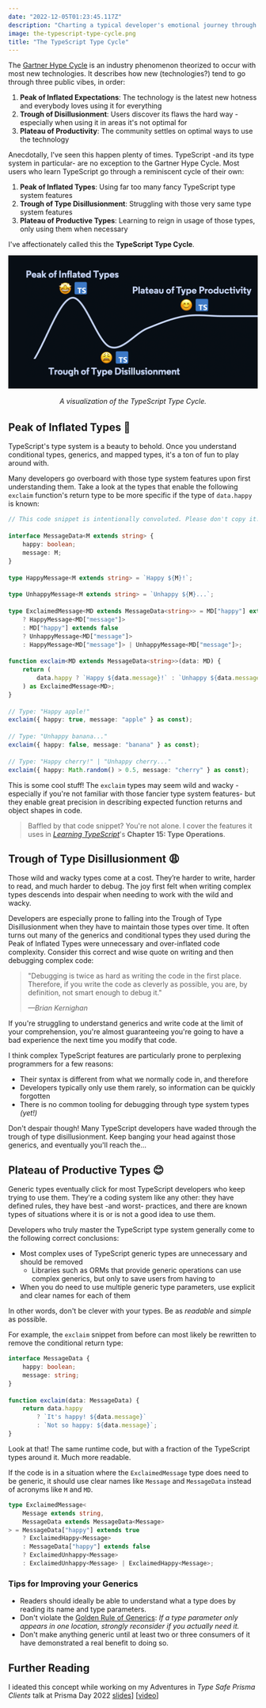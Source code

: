 ```yaml
---
date: "2022-12-05T01:23:45.117Z"
description: "Charting a typical developer's emotional journey through learning TypeScript's type system."
image: the-typescript-type-cycle.png
title: "The TypeScript Type Cycle"
---
```


The [Gartner Hype Cycle](https://wikipedia.org/wiki/Gartner%20Hype%20Cycle) is an industry phenomenon theorized to occur with most new technologies.
It describes how new (technologies?) tend to go through three public vibes, in order:

1. **Peak of Inflated Expectations**: The technology is the latest new hotness and everybody loves using it for everything
2. **Trough of Disillusionment**: Users discover its flaws the hard way - especially when using it in areas it's not optimal for
3. **Plateau of Productivity**: The community settles on optimal ways to use the technology

Anecdotally, I've seen this happen plenty of times.
TypeScript -and its type system in particular- are no exception to the Gartner Hype Cycle.
Most users who learn TypeScript go through a reminiscent cycle of their own:

1. **Peak of Inflated Types**: Using far too many fancy TypeScript type system features
2. **Trough of Type Disillusionment**: Struggling with those very same type system features
3. **Plateau of Productive Types**: Learning to reign in usage of those types, only using them when necessary

I've affectionately called this the **TypeScript Type Cycle**.

!["TypeScript Type Cycle": Single line chart from left to right with a peak at "Peak of Inflated Types 🤩", a trough at "Trough of Type Disillusionment 😩", and a leveling out at "Plateau of .](./the-typescript-type-cycle.png)

<em style="display:block;margin-bottom:2rem;text-align:center;">
A visualization of the TypeScript Type Cycle.
<br />
</em>

## Peak of Inflated Types 🤩

TypeScript's type system is a beauty to behold.
Once you understand conditional types, generics, and mapped types, it's a ton of fun to play around with.

Many developers go overboard with those type system features upon first understanding them.
Take a look at the types that enable the following `exclaim` function's return type to be more specific if the type of `data.happy` is known:

```ts
// This code snippet is intentionally convoluted. Please don't copy it!

interface MessageData<M extends string> {
    happy: boolean;
    message: M;
}

type HappyMessage<M extends string> = `Happy ${M}!`;

type UnhappyMessage<M extends string> = `Unhappy ${M}...`;

type ExclaimedMessage<MD extends MessageData<string>> = MD["happy"] extends true
    ? HappyMessage<MD["message"]>
    : MD["happy"] extends false
    ? UnhappyMessage<MD["message"]>
    : HappyMessage<MD["message"]> | UnhappyMessage<MD["message"]>;

function exclaim<MD extends MessageData<string>>(data: MD) {
    return (
        data.happy ? `Happy ${data.message}!` : `Unhappy ${data.message}...`
    ) as ExclaimedMessage<MD>;
}

// Type: "Happy apple!"
exclaim({ happy: true, message: "apple" } as const);

// Type: "Unhappy banana..."
exclaim({ happy: false, message: "banana" } as const);

// Type: "Happy cherry!" | "Unhappy cherry..."
exclaim({ happy: Math.random() > 0.5, message: "cherry" } as const);
```

This is some cool stuff!
The `exclaim` types may seem wild and wacky -especially if you're not familiar with those fancier type system features- but they enable great precision in describing expected function returns and object shapes in code.

> Baffled by that code snippet?
> You're not alone.
> I cover the features it uses in [_Learning TypeScript_](https://www.learningtypescript.com)'s **Chapter 15: Type Operations**.

## Trough of Type Disillusionment 😩

Those wild and wacky types come at a cost.
They’re harder to write, harder to read, and much harder to debug.
The joy first felt when writing complex types descends into despair when needing to work with the wild and wacky.

Developers are especially prone to falling into the Trough of Type Disillusionment when they have to maintain those types over time.
It often turns out many of the generics and conditional types they used during the Peak of Inflated Types were unnecessary and over-inflated code complexity.
Consider this correct and wise quote on writing and then debugging complex code:

> "Debugging is twice as hard as writing the code in the first place.
> Therefore, if you write the code as cleverly as possible, you are, by definition, not smart enough to debug it."
>
> _—Brian Kernighan_

If you're struggling to understand generics and write code at the limit of your comprehension, you're almost guaranteeing you're going to have a bad experience the next time you modify that code.

I think complex TypeScript features are particularly prone to perplexing programmers for a few reasons:

-   Their syntax is different from what we normally code in, and therefore
-   Developers typically only use them rarely, so information can be quickly forgotten
-   There is no common tooling for debugging through type system types _(yet!)_

Don't despair though!
Many TypeScript developers have waded through the trough of type disillusionment.
Keep banging your head against those generics, and eventually you'll reach the...

## Plateau of Productive Types 😊

Generic types eventually click for most TypeScript developers who keep trying to use them.
They're a coding system like any other: they have defined rules, they have best -and worst- practices, and there are known types of situations where it is or is not a good idea to use them.

Developers who truly master the TypeScript type system generally come to the following correct conclusions:

-   Most complex uses of TypeScript generic types are unnecessary and should be removed
    -   Libraries such as ORMs that provide generic operations can use complex generics, but only to save users from having to
-   When you do need to use multiple generic type parameters, use explicit and clear names for each of them

In other words, don't be clever with your types.
Be as _readable_ and _simple_ as possible.

For example, the `exclaim` snippet from before can most likely be rewritten to remove the conditional return type:

```ts
interface MessageData {
    happy: boolean;
    message: string;
}

function exclaim(data: MessageData) {
    return data.happy
        ? `It's happy! ${data.message}`
        : `Not so happy: ${data.message}`;
}
```

Look at that!
The same runtime code, but with a fraction of the TypeScript types around it.
Much more readable.

If the code is in a situation where the `ExclaimedMessage` type does need to be generic, it should use clear names like `Message` and `MessageData` instead of acronyms like `M` and `MD`.

```ts
type ExclaimedMessage<
    Message extends string,
    MessageData extends MessageData<Message>
> = MessageData["happy"] extends true
    ? ExclaimedHappy<Message>
    : MessageData["happy"] extends false
    ? ExclaimedUnhappy<Message>
    : ExclaimedUnhappy<Message> | ExclaimedHappy<Message>;
```

### Tips for Improving your Generics

-   Readers should ideally be able to understand what a type does by reading its name and type parameters.
-   Don't violate the [Golden Rule of Generics](https://effectivetypescript.com/2020/08/12/generics-golden-rule): _If a type parameter only appears in one location, strongly reconsider
    if you actually need it._
-   Don't make anything generic until at least two or three consumers of it have demonstrated a real benefit to doing so.

## Further Reading

I ideated this concept while working on my Adventures in _Type Safe Prisma Clients_ talk at Prisma Day 2022 [slides](https://1drv.ms/p/s!AvUc1cvPrJnWvtQLoqKbcgSfwfAZYw?e=fR6JqZ "Prisma Day 2022 slides")] [[video](https://www.youtube.com/watch?v=uFj4qsyGvH0&ab_channel=Prisma "Prisma Day 2022 video")]
